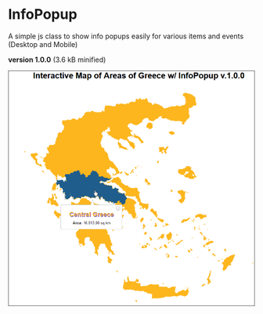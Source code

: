 # InfoPopup

A simple js class to show info popups easily for various items and events (Desktop and Mobile)

**version 1.0.0** (3.6 kB minified)

[![interactive map with InfoPopup](/screenshot.png)](https://foo123.github.io/examples/infopopup)
